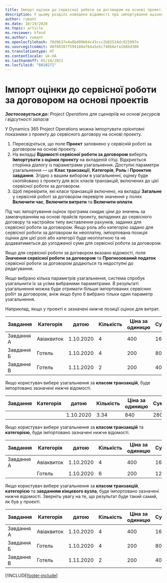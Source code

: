 ```yaml
---
title: Імпорт оцінки до сервісної роботи за договором на основі проектів
description: У цьому розділі наведено відомості про імпортування оцінок з проекту до сервісної роботи за договором.
author: rumant
ms.date: 10/19/2020
ms.topic: article
ms.reviewer: kfend
ms.author: rumant
ms.openlocfilehash: f8d9637e4a8bd09664c43ccc2b02514dc825997e
ms.sourcegitcommit: 40f68387f594180af64a5e5c748b6efa188bd300
ms.translationtype: HT
ms.contentlocale: uk-UA
ms.lasthandoff: 05/10/2021
ms.locfileid: "6010271"
---
```

# <a name="import-an-estimate-to-a-project-based-contract-line"></a>Імпорт оцінки до сервісної роботи за договором на основі проектів

_**Застосовується до:** Project Operations для сценаріїв на основі ресурсів і відсутності запасів_

У Dynamics 365 Project Operations можна імпортувати орієнтовні показники з проекту до сервісного договору на основі проекту.

1. Пересвідчіться, що поле **Проект** заповнено у сервісній роботі за договором на основі проекту.
2. На вкладці **Відомості сервісної роботи за договором** виберіть **Імпортувати з оцінки проекту** на вкладеній сітці. Відкриється сторінка діалогу із параметрами узагальнення. Доступні параметри узагальнення — це **Клас транзакції**, **Категорія**, **Роль** і **Проектне завдання**. Згідно з вашим вибором в узагальненні, оцінку буде скопійовано з проекту для всіх класів транзакцій, включених до цієї сервісної роботи за договором. 
3. Щоб перевірити, які класи транзакцій включено, на вкладці **Загальне** у сервісній роботі за договором перевірте значення у полях **Включити час**, **Включити витрати** та **Включити оплати**.

Під час імпортування оцінок програма скидає ціни до значень за замовчуванням на основі прайсів проекту, вкладених до сервісного договору та настройок типу виставлення рахунків, заданих для сервісної роботи за договором. Якщо роль або категорію задано для сервісної роботи за договором як неоплатну, імпортована позиція оцінки для цієї ролі або категорії буде неоплатною та не додаватиметься до узгодженої суми для сервісної роботи за договором.

Якщо для сервісної роботи за договором вказано відомості, поля **Значення сервісної роботи за договором** та **Прогнозований податок** сервісної роботи за договором додаються та недоступні до редагування.

Якщо вибрано кілька параметрів узагальнення, система спробує узагальнити їх за усіма вибраними параметрами. В результаті узагальнення можна буде отримати більше імпортованих сервісних робіт за договором, аніж якщо було б вибрано тільки один параметр узагальнення.

Наприклад, якщо у проекті є зазначені нижче позиції оцінок для витрат.

| Завдання | Категорія | датою | Кількість | Ціна за одиницю | Сума |
| --- | --- | --- | --- | --- | --- |
| Завдання А | Авіаквиток | 1.10.2020 | 4 | 400 | 1600 |
| Завдання Б | Готель | 1.10.2020 | 4 | 200 | 800 |
| Завдання В | Готель | 1.11.2020 | 2 | 200 | 400 |

Якщо користувач вибере узагальнення за **класом транзакцій**, буде імпортовано зазначені нижче відомості.

| Завдання | Категорія | датою | Кількість | Ціна за одиницю | Сума |
| --- | --- | --- | --- | --- | --- |
| &nbsp;  | &nbsp;  | 1.10.2020 | 3.34 | 840 | 2800 |

Якщо користувач вибере узагальнення за **класом транзакцій** та **категорією**, буде імпортовано зазначені нижче відомості.

| Завдання | Категорія | датою | Кількість | Ціна за одиницю | Сума |
| --- | --- | --- | --- | --- | --- |
| Завдання А | Авіаквиток | 1.10.2020 | 4 | 400 | 1600 |
| &nbsp;  | Готель | 1.10.2020 | 6 | 200 | 1200 |

Якщо користувач вибере узагальнення за **класом транзакцій**, **категорією** та **завданням кінцевого вузла**, буде імпортовано зазначені нижче відомості. Зверніть увагу на те, що результат буде такий самий, як був у проекті.

| Завдання | Категорія | датою | Кількість | Ціна за одиницю | Сума |
| --- | --- | --- | --- | --- | --- |
| Завдання А | Авіаквиток | 1.10.2020 | 4 | 400 | 1600 |
| Завдання Б | Готель | 1.10.2020 | 4 | 200 | 800 |
| Завдання В | Готель | 1.11.2020 | 2 | 200 | 400 |


[!INCLUDE[footer-include](../includes/footer-banner.md)]